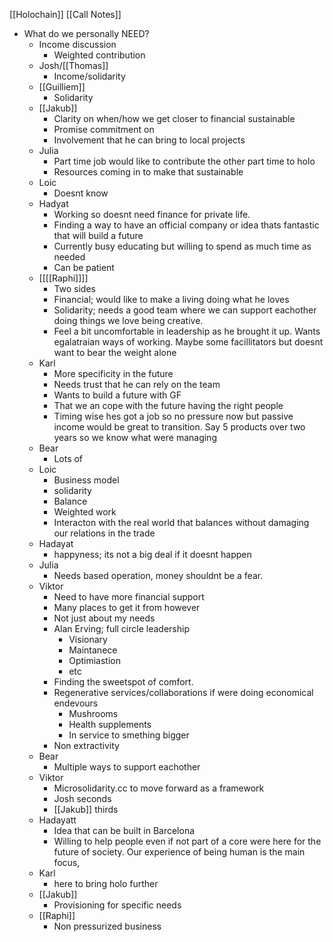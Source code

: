 [[Holochain]] [[Call Notes]]

- What do we personally NEED?
    - Income discussion
        - Weighted contribution
    - Josh/[[Thomas]]
        - Income/solidarity
    - [[Guilliem]]
        - Solidarity
    - [[Jakub]]
        - Clarity on when/how we get closer to financial sustainable
        - Promise commitment on 
        - Involvement that he can bring to local projects
    - Julia
        - Part time job would like to contribute the other part time to holo
        - Resources coming in to make that sustainable
    - Loic
        - Doesnt know
    - Hadyat
        - Working so doesnt need finance for private life. 
        - Finding a way to have an official company or idea thats fantastic that will build a future
        - Currently busy educating but willing to spend as much time as needed
        - Can be patient
    - [[[[Raphi]]]]
        - Two sides
        - Financial; would like to make a living doing what he loves
        - Solidarity; needs a good team where we can support eachother doing things we love being creative. 
        - Feel a bit uncomfortable in leadership as he brought it up. Wants egalatraian ways of working. Maybe some facillitators but doesnt want to bear the weight alone
    - Karl
        - More specificity in the future
        - Needs trust that he can rely on the team
        - Wants to build a future with GF
        - That we an cope with the future having the right people 
        - Timing wise hes got a job so no pressure now but passive income would be great to transition. Say 5 products over two years so we know what were managing
    - Bear
        - Lots of 
    - Loic
        - Business model
        - solidarity
        - Balance
        - Weighted work
        - Interacton with the real world that balances without damaging our relations in the trade
    - Hadayat 
        - happyness; its not a big deal if it doesnt happen
    - Julia
        - Needs based operation, money shouldnt be a fear. 
    - Viktor
        - Need to have more financial support
        - Many places to get it from however
        - Not just about my needs
        - Alan Erving; full circle leadership
            - Visionary
            - Maintanece
            - Optimiastion
            - etc
        - Finding the sweetspot of comfort. 
        - Regenerative services/collaborations if were doing economical endevours
            - Mushrooms
            - Health supplements
            - In service to smething bigger
        - Non extractivity
    - Bear
        - Multiple ways to support eachother
    - Viktor
        - Microsolidarity.cc to move forward as a framework
        - Josh seconds
        - [[Jakub]] thirds
    - Hadayatt
        - Idea that can be built in Barcelona
        - Willing to help people even if not part of a core were here for the future of society. Our experience of being human is the main focus, 
    - Karl
        - here to bring holo further
    - [[Jakub]]
        - Provisioning for specific needs
    - [[Raphi]]
        - Non pressurized business
